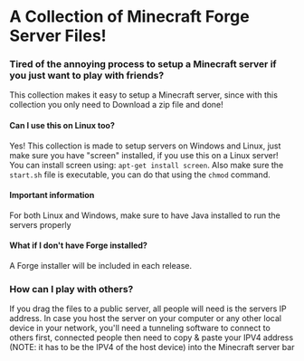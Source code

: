 # A Collection of Minecraft Forge Server Files!

### Tired of the annoying process to setup a Minecraft server if you just want to play with friends?
This collection makes it easy to setup a Minecraft server, since with this collection you only need to Download a zip file and done!

#### Can I use this on Linux too?
Yes! This collection is made to setup servers on Windows and Linux, just make sure you have "screen" installed, if you use this on a Linux server!
You can install screen using: ```apt-get install screen```. Also make sure the ```start.sh``` file is executable, you can do that using the ```chmod``` command.

#### Important information
For both Linux and Windows, make sure to have Java installed to run the servers properly

#### What if I don't have Forge installed?
A Forge installer will be included in each release.

### How can I play with others?
If you drag the files to a public server, all people will need is the servers IP address. In case you host the server on your computer or any other local device in your network, you'll need a tunneling software to connect to others first, connected people then need to copy & paste your IPV4 address (NOTE: it has to be the IPV4 of the host device) into the Minecraft server bar
